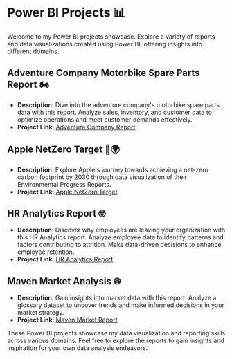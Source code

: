 # Power BI Projects 📊

Welcome to my Power BI projects showcase. Explore a variety of reports and data visualizations created using Power BI, offering insights into different domains.

## Adventure Company Motorbike Spare Parts Report 🏍️

- **Description**: Dive into the adventure company's motorbike spare parts data with this report. Analyze sales, inventory, and customer data to optimize operations and meet customer demands effectively.
- **Project Link**: [Adventure Company Report](https://github.com/ashay-thamankar/power_bi_projects/tree/main/Adeventure_company_report#adventureworks-power-bi-dashboard-project-)

## Apple NetZero Target 🍏🌍

- **Description**: Explore Apple's journey towards achieving a net-zero carbon footprint by 2030 through data visualization of their Environmental Progress Reports.
- **Project Link**: [Apple NetZero Target](https://github.com/ashay-thamankar/power_bi_projects/tree/main/Apple%20Net%20Zero%20Target#apple-netzero-target---power-bi-project-)

## HR Analytics Report 🤓

- **Description**: Discover why employees are leaving your organization with this HR Analytics report. Analyze employee data to identify patterns and factors contributing to attrition. Make data-driven decisions to enhance employee retention.
- **Project Link**: [HR Analytics Report](https://github.com/ashay-thamankar/power_bi_projects/tree/main/HR%20Analytics%20Report#hr-analytics-report-power-bi-project-)

## Maven Market Analysis 🌐

- **Description**: Gain insights into market data with this report. Analyze a glossary dataset to uncover trends and make informed decisions in your market strategy.
- **Project Link**: [Maven Market Report](https://github.com/ashay-thamankar/power_bi_projects/tree/main/Maven_market_report#maven-market-dashboard-power-bi-project-)


These Power BI projects showcase my data visualization and reporting skills across various domains. Feel free to explore the reports to gain insights and inspiration for your own data analysis endeavors.
